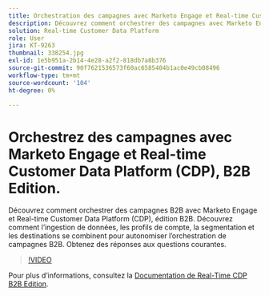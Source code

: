 ```yaml
---
title: Orchestration des campagnes avec Marketo Engage et Real-time Customer Data Platform, version B2B
description: Découvrez comment orchestrer des campagnes avec Marketo Engage et Real-time Customer Data Platform (CDP), édition B2B.
solution: Real-time Customer Data Platform
role: User
jira: KT-9263
thumbnail: 338254.jpg
exl-id: 1e5b951a-2b14-4e28-a2f2-818db7a8b376
source-git-commit: 90f7621536573f60ac6585404b1ac0e49cb08496
workflow-type: tm+mt
source-wordcount: '104'
ht-degree: 0%

---
```


# Orchestrez des campagnes avec Marketo Engage et Real-time Customer Data Platform (CDP), B2B Edition.

Découvrez comment orchestrer des campagnes B2B avec Marketo Engage et Real-time Customer Data Platform (CDP), édition B2B. Découvrez comment l’ingestion de données, les profils de compte, la segmentation et les destinations se combinent pour autonomiser l’orchestration de campagnes B2B. Obtenez des réponses aux questions courantes.

>[!VIDEO](https://video.tv.adobe.com/v/338254?quality=12&learn=on)

Pour plus d’informations, consultez la [Documentation de Real-Time CDP B2B Edition](https://experienceleague.adobe.com/docs/experience-platform/rtcdp/b2b-overview.html).
